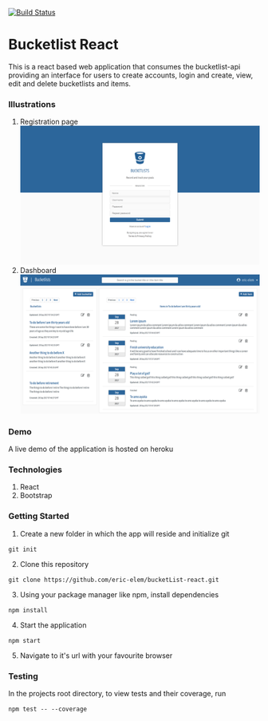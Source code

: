 [![Build Status](https://travis-ci.org/eric-elem/bucketlist-react.svg?branch=ft-authentication)](https://travis-ci.org/eric-elem/bucketlist-react)

# Bucketlist React

 This is a react based web application that consumes the bucketlist-api providing an interface for users to create accounts, login and create, view, edit and delete bucketlists and items.

### Illustrations
1. Registration page
![Screenshot of registration page](/screenshots/registration.png?raw=true "Registration Page")
2. Dashboard
![Screenshot of login page](/screenshots/dashboard.png?raw=true "Login Page")
### Demo
A live demo of the application is hosted on heroku

### Technologies
1. React
2. Bootstrap

### Getting Started
1. Create a new folder in which the app will reside and initialize git
```
git init
```
2. Clone this repository 
```
git clone https://github.com/eric-elem/bucketList-react.git
```
3. Using your package manager like npm, install dependencies
```
npm install
```
4. Start the application
```
npm start
```
5. Navigate to it's url with your favourite browser

### Testing 
In the projects root directory, to view tests and their coverage, run 
```
npm test -- --coverage
```
